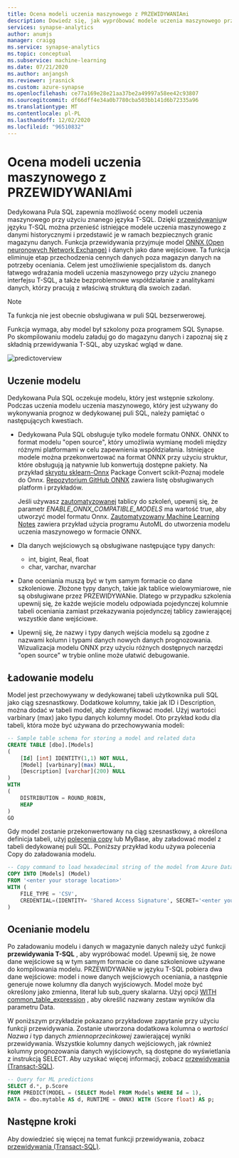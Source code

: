 ```yaml
---
title: Ocena modeli uczenia maszynowego z PRZEWIDYWANIAmi
description: Dowiedz się, jak wypróbować modele uczenia maszynowego przy użyciu funkcji przewidywania T-SQL w dedykowanej puli SQL.
services: synapse-analytics
author: anumjs
manager: craigg
ms.service: synapse-analytics
ms.topic: conceptual
ms.subservice: machine-learning
ms.date: 07/21/2020
ms.author: anjangsh
ms.reviewer: jrasnick
ms.custom: azure-synapse
ms.openlocfilehash: ce77a169e28e21aa37be2a49997a58ee42c93807
ms.sourcegitcommit: df66dff4e34a0b7780cba503bb141d6b72335a96
ms.translationtype: MT
ms.contentlocale: pl-PL
ms.lasthandoff: 12/02/2020
ms.locfileid: "96510832"
---
```

# <a name="score-machine-learning-models-with-predict"></a>Ocena modeli uczenia maszynowego z PRZEWIDYWANIAmi

Dedykowana Pula SQL zapewnia możliwość oceny modeli uczenia maszynowego przy użyciu znanego języka T-SQL. Dzięki [przewidywaniu](https://docs.microsoft.com/sql/t-sql/queries/predict-transact-sql?view=azure-sqldw-latest&preserve-view=true)w języku T-SQL można przenieść istniejące modele uczenia maszynowego z danymi historycznymi i przedstawić je w ramach bezpiecznych granic magazynu danych. Funkcja przewidywania przyjmuje model [ONNX (Open neuronowych Network Exchange)](https://onnx.ai/) i danych jako dane wejściowe. Ta funkcja eliminuje etap przechodzenia cennych danych poza magazyn danych na potrzeby oceniania. Celem jest umożliwienie specjalistom ds. danych łatwego wdrażania modeli uczenia maszynowego przy użyciu znanego interfejsu T-SQL, a także bezproblemowe współdziałanie z analitykami danych, którzy pracują z właściwą strukturą dla swoich zadań.

> [!NOTE]
> Ta funkcja nie jest obecnie obsługiwana w puli SQL bezserwerowej.

Funkcja wymaga, aby model był szkolony poza programem SQL Synapse. Po skompilowaniu modelu załaduj go do magazynu danych i zapoznaj się z składnią przewidywania T-SQL, aby uzyskać wgląd w dane.

![predictoverview](./media/sql-data-warehouse-predict/datawarehouse-overview.png)

## <a name="training-the-model"></a>Uczenie modelu

Dedykowana Pula SQL oczekuje modelu, który jest wstępnie szkolony. Podczas uczenia modelu uczenia maszynowego, który jest używany do wykonywania prognoz w dedykowanej puli SQL, należy pamiętać o następujących kwestiach.

- Dedykowana Pula SQL obsługuje tylko modele formatu ONNX. ONNX to format modelu "open source", który umożliwia wymianę modeli między różnymi platformami w celu zapewnienia współdziałania. Istniejące modele można przekonwertować na format ONNX przy użyciu struktur, które obsługują ją natywnie lub konwertują dostępne pakiety. Na przykład [skryptu sklearn-Onnx](https://github.com/onnx/sklearn-onnx) Package Convert scikit-Poznaj modele do Onnx. [Repozytorium GitHub ONNX](https://github.com/onnx/tutorials#converting-to-onnx-format) zawiera listę obsługiwanych platform i przykładów.

   Jeśli używasz [zautomatyzowanej](https://docs.microsoft.com/azure/machine-learning/concept-automated-ml) tablicy do szkoleń, upewnij się, że parametr *ENABLE_ONNX_COMPATIBLE_MODELS* ma wartość true, aby utworzyć model formatu Onnx. [Zautomatyzowany Machine Learning Notes](https://github.com/Azure/MachineLearningNotebooks/blob/master/how-to-use-azureml/automated-machine-learning/classification-bank-marketing-all-features/auto-ml-classification-bank-marketing-all-features.ipynb) zawiera przykład użycia programu AutoML do utworzenia modelu uczenia maszynowego w formacie ONNX.

- Dla danych wejściowych są obsługiwane następujące typy danych:
    - int, bigint, Real, float
    - char, varchar, nvarchar

- Dane oceniania muszą być w tym samym formacie co dane szkoleniowe. Złożone typy danych, takie jak tablice wielowymiarowe, nie są obsługiwane przez PRZEWIDYWANie. Dlatego w przypadku szkolenia upewnij się, że każde wejście modelu odpowiada pojedynczej kolumnie tabeli oceniania zamiast przekazywania pojedynczej tablicy zawierającej wszystkie dane wejściowe.

- Upewnij się, że nazwy i typy danych wejścia modelu są zgodne z nazwami kolumn i typami danych nowych danych prognozowania. Wizualizacja modelu ONNX przy użyciu różnych dostępnych narzędzi "open source" w trybie online może ułatwić debugowanie.

## <a name="loading-the-model"></a>Ładowanie modelu

Model jest przechowywany w dedykowanej tabeli użytkownika puli SQL jako ciąg szesnastkowy. Dodatkowe kolumny, takie jak ID i Description, można dodać w tabeli model, aby zidentyfikować model. Użyj wartości varbinary (max) jako typu danych kolumny model. Oto przykład kodu dla tabeli, która może być używana do przechowywania modeli:

```sql
-- Sample table schema for storing a model and related data
CREATE TABLE [dbo].[Models]
(
    [Id] [int] IDENTITY(1,1) NOT NULL,
    [Model] [varbinary](max) NULL,
    [Description] [varchar](200) NULL
)
WITH
(
    DISTRIBUTION = ROUND_ROBIN,
    HEAP
)
GO

```

Gdy model zostanie przekonwertowany na ciąg szesnastkowy, a określona definicja tabeli, użyj [polecenia copy](https://docs.microsoft.com/sql/t-sql/statements/copy-into-transact-sql?view=azure-sqldw-latest&preserve-view=true) lub MyBase, aby załadować model z tabeli dedykowanej puli SQL. Poniższy przykład kodu używa polecenia Copy do załadowania modelu.

```sql
-- Copy command to load hexadecimal string of the model from Azure Data Lake storage location
COPY INTO [Models] (Model)
FROM '<enter your storage location>'
WITH (
    FILE_TYPE = 'CSV',
    CREDENTIAL=(IDENTITY= 'Shared Access Signature', SECRET='<enter your storage key here>')
)
```

## <a name="scoring-the-model"></a>Ocenianie modelu

Po załadowaniu modelu i danych w magazynie danych należy użyć funkcji **przewidywania T-SQL** , aby wypróbować model. Upewnij się, że nowe dane wejściowe są w tym samym formacie co dane szkoleniowe używane do kompilowania modelu. PRZEWIDYWANie w języku T-SQL pobiera dwa dane wejściowe: model i nowe danych wejściowych oceniania, a następnie generuje nowe kolumny dla danych wyjściowych. Model może być określony jako zmienna, literał lub sub_query skalarna. Użyj opcji [WITH common_table_expression](https://docs.microsoft.com/sql/t-sql/queries/with-common-table-expression-transact-sql?view=azure-sqldw-latest&preserve-view=true) , aby określić nazwany zestaw wyników dla parametru Data.

W poniższym przykładzie pokazano przykładowe zapytanie przy użyciu funkcji przewidywania. Zostanie utworzona dodatkowa kolumna o *wartości Nazwa i* typ danych *zmiennoprzecinkowej* zawierającej wyniki przewidywania. Wszystkie kolumny danych wejściowych, jak również kolumny prognozowania danych wyjściowych, są dostępne do wyświetlania z instrukcją SELECT. Aby uzyskać więcej informacji, zobacz [przewidywania (Transact-SQL)](https://docs.microsoft.com/sql/t-sql/queries/predict-transact-sql?view=azure-sqldw-latest&preserve-view=true).

```sql
-- Query for ML predictions
SELECT d.*, p.Score
FROM PREDICT(MODEL = (SELECT Model FROM Models WHERE Id = 1),
DATA = dbo.mytable AS d, RUNTIME = ONNX) WITH (Score float) AS p;
```

## <a name="next-steps"></a>Następne kroki

Aby dowiedzieć się więcej na temat funkcji przewidywania, zobacz [przewidywania (Transact-SQL)](https://docs.microsoft.com/sql/t-sql/queries/predict-transact-sql?view=azure-sqldw-latest&preserve-view=true).
